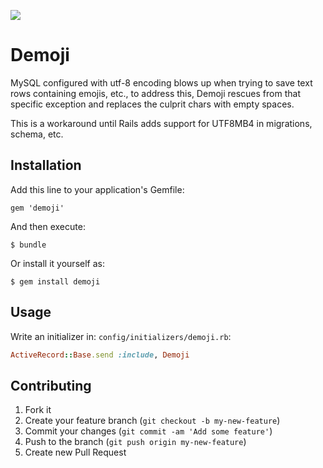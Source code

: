 ![](https://travis-ci.org/taskrabbit/demoji.svg?branch=master)

# Demoji

MySQL configured with utf-8 encoding blows up when trying to save text rows containing emojis, etc., to address this, Demoji rescues from that specific exception and replaces the culprit chars with empty spaces.

This is a workaround until Rails adds support for UTF8MB4 in migrations, schema, etc.

## Installation

Add this line to your application's Gemfile:

    gem 'demoji'

And then execute:

    $ bundle

Or install it yourself as:

    $ gem install demoji

## Usage

Write an initializer in: `config/initializers/demoji.rb`:

```ruby
ActiveRecord::Base.send :include, Demoji
```

## Contributing

1. Fork it
2. Create your feature branch (`git checkout -b my-new-feature`)
3. Commit your changes (`git commit -am 'Add some feature'`)
4. Push to the branch (`git push origin my-new-feature`)
5. Create new Pull Request
